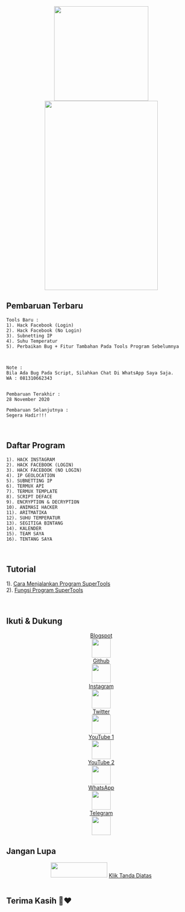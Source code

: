 <center>
<img src="https://1.bp.blogspot.com/-RjbH0PsSiek/XhxquNbaESI/AAAAAAAAAHI/niBbnodOdeYlTSr137ie64kqQuVVMluogCNcBGAsYHQ/s1600/20200112_195431.png" href="https://gatorberkelas.blogspot.com" width="250"height="250"</img>
</center>
<center>
<img src="https://1.bp.blogspot.com/-xzw_4BeBRaA/X7tf-gIfyAI/AAAAAAAAFSc/BYUQXlydn2kxRq7c_1WH9kZN4caJHD04wCNcBGAsYHQ/s1280/20201123_140823.png" href="https://gatorberkelas.blogspot.com" width="300"height="500"</img>
</center>


## Pembaruan Terbaru
```
Tools Baru :
1). Hack Facebook (Login)
2). Hack Facebook (No Login)
3). Subnetting IP
4). Suhu Temperatur
5). Perbaikan Bug + Fitur Tambahan Pada Tools Program Sebelumnya



Note : 
Bila Ada Bug Pada Script, Silahkan Chat Di WhatsApp Saya Saja.
WA : 081310662343


Pembaruan Terakhir :
28 November 2020

Pembaruan Selanjutnya :
Segera Hadir!!!
```
<br>

## Daftar Program
```
1). HACK INSTAGRAM
2). HACK FACEBOOK (LOGIN)
3). HACK FACEBOOK (NO LOGIN)
4). IP GEOLOCATION
5). SUBNETTING IP
6). TERMUX API
7). TERMUX TEMPLATE
8). SCRIPT DEFACE
9). ENCRYPTION & DECRYPTION
10). ANIMASI HACKER
11). ARITMATIKA
12). SUHU TEMPERATUR
13). SEGITIGA BINTANG
14). KALENDER
15). TEAM SAYA
16). TENTANG SAYA
```
<br>


## Tutorial
1). <a href="https://gatorberkelas.blogspot.com/2020/10/cara-menjalankan-program-supertools.html">Cara Menjalankan Program SuperTools</a>
<br>
2). <a  href="https://gatorberkelas.blogspot.com/2020/11/fungsi-program-supertools-by-gator-bks.html">Fungsi Program SuperTools</a>

<br>


## Ikuti & Dukung
<center>
<a  href="https://gatorberkelas.blogspot.com">Blogspot</a>
<br>
<img src="https://1.bp.blogspot.com/-Fd7WYVcb0dc/X7pQcn1XtJI/AAAAAAAAFQo/lGH28CWG3zEOy-TlArj_2AiIy4SPEIC6gCNcBGAsYHQ/s1280/20201122_184028.jpg" href="https://gatorberkelas.blogspot.com" width="50"height="50"</img>
<br>
<a  href="https://github.com/Gator-Bks">Github</a>
<br>
<img src="https://1.bp.blogspot.com/-6NoYLbmclOs/X7pQbMbn3uI/AAAAAAAAFQk/Ep4IZvPX3TQPrr9tBDcyOAz4Kgdn9rOhACNcBGAsYHQ/s1280/20201122_184124.jpg" href="https://github.com/Gator-Bks" width="50"height="50"</img>
<br>
<a  href="https://www.instagram.com/gator_bks">Instagram</a>
<br>
<img src="https://1.bp.blogspot.com/-_7Oxaqdpdis/X7pQe2J1gQI/AAAAAAAAFQw/ZRAbY3B9QpolsAvfkM7KLm8cLtmgrA6RgCNcBGAsYHQ/s1280/20201122_184221.jpg" href="https://www.instagram.com/gator_bks" width="50"height="50"</img>
<br>
<a  href="https://twitter.com/gator_bks">Twitter</a>
<br>
<img src="https://1.bp.blogspot.com/-Em-uSbIhEAs/X7pQeNsMROI/AAAAAAAAFQs/ENA5yG4KoLoSxVhlRZCpvGOlpVKJf0aMgCNcBGAsYHQ/s1280/20201122_184254.jpg" href="https://twitter.com/gator_bks" width="50"height="50"</img>
<br>
<a  href="https://www.youtube.com/channel/UCrzkADYdl1qQOgeURA_m62g">YouTube 1</a>
<br>
<img src="https://1.bp.blogspot.com/-YQFndGgi_9Y/X7pQfzsnWJI/AAAAAAAAFQ0/88LQDH0a2jEcxs6AY9aXyI6y3XFok1OmwCNcBGAsYHQ/s1280/20201122_184512.jpg" href="https://www.youtube.com/channel/UCrzkADYdl1qQOgeURA_m62g" width="50"height="50"</img>
<br>
<a  href="https://www.youtube.com/channel/UCFy1ZNRvXQGeSLfktmviDLw">YouTube 2</a>
<br>
<img src="https://1.bp.blogspot.com/-YQFndGgi_9Y/X7pQfzsnWJI/AAAAAAAAFQ0/88LQDH0a2jEcxs6AY9aXyI6y3XFok1OmwCNcBGAsYHQ/s1280/20201122_184512.jpg" href="https://www.youtube.com/channel/UCFy1ZNRvXQGeSLfktmviDLw" width="50"height="50"</img>
<br>
<a  href=http://wa.me/6281310662343>WhatsApp</a>
<br>
<img src="https://1.bp.blogspot.com/-_8377_9knLI/X7pQhB0W2iI/AAAAAAAAFQ8/rDzmsa7JdmwFFyhg7IQh4ddM0iBC2fAIwCNcBGAsYHQ/s1280/20201122_184657.jpg" href="http://wa.me/6281310662343" width="50"height="50"</img>
<br>
<a  href="http://t.me/nfz01">Telegram</a>
<br>
<img src="https://1.bp.blogspot.com/-kOtDZeFx7PE/X7pQhA5r6zI/AAAAAAAAFQ4/MOEztOGlJy0-_huj4BVTejrEFKwyXlFJQCNcBGAsYHQ/s1280/20201122_184845.jpg" href="http://t.me/nfz01" width="50"height="50"</img>
<br>
</center>


## Jangan Lupa
<center>
<img src="https://1.bp.blogspot.com/-56z9qSi4Zzs/X7o8pkF1x0I/AAAAAAAAFPM/HZVtlFZ3ugI3JHfBxY6TrqhxAIwZf7OYwCNcBGAsYHQ/s840/Screenshot_2020_1122_172322.png" href="https://github.com/Gator-Bks/SuperTools" width="150"height="40"</img>
<a  href="https://github.com/Gator-Bks/SuperTools">Klik Tanda Diatas</a>
<br>
</center>
<br>


## Terima Kasih 💙❤️